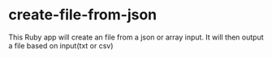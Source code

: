 # create-file-from-json
This Ruby app will create an file from a json or array input. It will then output a file based on input(txt or csv)
